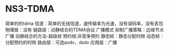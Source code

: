 # NS3-TDMA
简单的的tdma
信道：简单的无线信道，速传输率为光速，没有误码率，没有丢包
物理层：没有
链路层：动静结合的TDMA协议
        广播模式
        抑制广播策略：边缘节点广播
        动静结合的方法-超级帧
        预约帧:非竞争预约
        静态帧：静态分配时隙
        动态帧：分配预约的时隙
路由层：可选aodv，dsdv
应用层：广播
